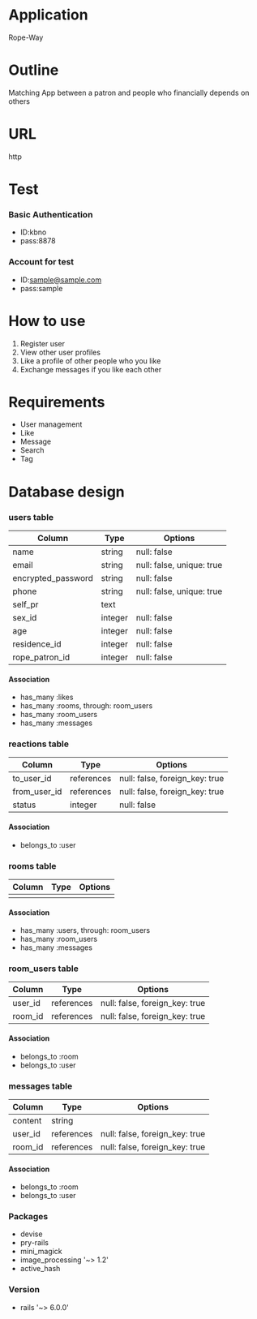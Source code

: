 # Application
Rope-Way

# Outline
Matching App between a patron and people who financially depends on others 

# URL
http

# Test 
### Basic Authentication
- ID:kbno
- pass:8878 
### Account for test
- ID:sample@sample.com
- pass:sample

# How to use
1. Register user
2. View other user profiles
3. Like a profile of other people who you like 
4. Exchange messages if you like each other

# Requirements
- User management
- Like 
- Message
- Search
- Tag

# Database design
### users table
| Column             | Type    | Options                   |
| ------------------ | ------- | ------------------------- |
| name               | string  | null: false               |
| email              | string  | null: false, unique: true |
| encrypted_password | string  | null: false               |
| phone              | string  | null: false, unique: true | 
| self_pr            | text    |                           |
| sex_id             | integer | null: false               |
| age                | integer | null: false               |
| residence_id       | integer | null: false               |
| rope_patron_id     | integer | null: false               |
#### Association
- has_many :likes
- has_many :rooms, through: room_users
- has_many :room_users
- has_many :messages


### reactions table
| Column       | Type       | Options                        |
| ------------ | ---------- | ------------------------------ |
| to_user_id   | references | null: false, foreign_key: true |
| from_user_id | references | null: false, foreign_key: true |
| status       | integer    | null: false                    |
#### Association
- belongs_to :user

### rooms table
| Column | Type | Options |
| ------ | ---- | ------- |
|        |      |         |
#### Association
- has_many :users, through: room_users
- has_many :room_users
- has_many :messages

### room_users table
| Column    | Type       | Options                        |
| --------- | ---------- | ------------------------------ |
| user_id   | references | null: false, foreign_key: true |
| room_id   | references | null: false, foreign_key: true |
#### Association
- belongs_to :room
- belongs_to :user

### messages table
| Column     | Type       | Options                        |
| ---------- | ---------- | ------------------------------ |
| content    | string     |                                |
| user_id    | references | null: false, foreign_key: true |
| room_id    | references | null: false, foreign_key: true |
#### Association
- belongs_to :room
- belongs_to :user

### Packages
- devise
- pry-rails
- mini_magick
- image_processing '~> 1.2'
- active_hash

### Version
- rails '~> 6.0.0'